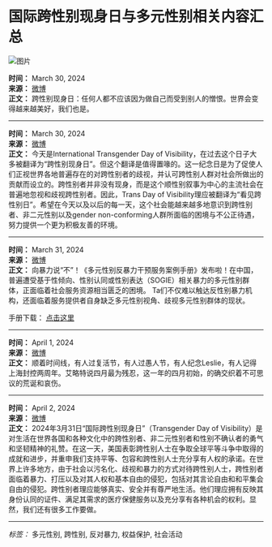 # 国际跨性别现身日与多元性别相关内容汇总

![图片](https://cdn1.cdn-telegram.org/file/LEpuaxfOiVcxa63pfW7F9HuowCz0HZpPP-EJoE5dTJxT1c54gKgTtnaXjs4ZyNioHC57grzYEa-arp2FIUUrhqss3p79rxIt9dDnAGtlBlSnvE32j3wGFEt_JfsdhAZIJ0J2B8bdD2sX2bsAiINupoIN0rpfcoc8r70rfQrIMXBe988DTLclG8HitXwRVB0L551X1LRHoBrq2FF7mxORatCRSaDIf-95_ewjb3Ei0-gDk_IzrBUzaqJ7UjPOYSqEGxO3CDJuv65Q2FLPs0J_37wTzod-usIYkC1J2pgVFUYfcOFoLWOhwa_KE2u0YhRUvBIGLw0cCEo3p0Fwp8M7gA.jpg)

**时间：** March 30, 2024  
**来源：** [微博](https://m.weibo.cn/status/O7Rn2nbHU)  
**正文：** 
跨性别现身日：任何人都不应该因为做自己而受到别人的憎恨。世界会变得越来越美好，我们也是。 

---

**时间：** March 30, 2024  
**来源：** [微博](https://m.weibo.cn/status/O7obXn4p5)  
**正文：** 
今天是International Transgender Day of Visibility，在过去这个日子大多被翻译为“跨性别现身日”。但这个翻译是值得置喙的。这一纪念日是为了促使人们正视世界各地普遍存在的对跨性别者的歧视，并认可跨性别人群对社会所做出的贡献而设立的。跨性别者并非没有现身，而是这个顺性别叙事为中心的主流社会在普遍地忽视和歧视跨性别者。因此，Trans Day of Visibility理应被翻译为“看见跨性别日”。希望在今天以及以后的每一天，这个社会能越来越多地意识到跨性别者、非二元性别以及gender non-conforming人群所面临的困境与不公正待遇，努力提供一个更为积极友善的环境。

---

**时间：** March 31, 2024  
**来源：** [微博](https://m.weibo.cn/status/O7SBHwsrf)  
**正文：** 
向暴力说“不”！《多元性别反暴力干预服务案例手册》发布啦！在中国，普遍遭受基于性倾向、性别认同或性别表达（SOGIE）相关暴力的多元性别群体，正面临着社会服务资源相当匮乏的困境。 Ta们不仅难以触达反性别暴力机构，还面临着服务提供者自身缺乏多元性别视角、歧视多元性别群体的现状。 

手册下载： [点击这里](https://pan.baidu.com/s/1Ai1tOmvu-Z90S10u3q3xtw?pwd=z25z)

---

**时间：** April 1, 2024  
**来源：** [微博](https://m.weibo.cn/status/O7C2Ugr3D)  
**正文：** 
顺着时间线，有人过复活节，有人过愚人节，有人纪念Leslie，有人记得上海封控两周年。艾略特说四月最为残忍，这一年的四月初始，的确交织着不可思议的荒诞和哀伤。

---

**时间：** April 2, 2024  
**来源：** [微博](https://m.weibo.cn/status/O7Rn2nbHU)  
**正文：** 
2024年3月31日“国际跨性别现身日”（Transgender Day of Visibility）是对生活在世界各国和各种文化中的跨性别者、非二元性别者和性别不确认者的勇气和坚韧精神的礼赞。在这一天，美国表彰跨性别人士在争取全球平等斗争中取得的成就和进步，并重申我们支持平等、包容和跨性别人士充分享有人权的承诺。在世界上许多地方，由于社会以污名化、歧视和暴力的方式对待跨性别人士，跨性别者面临着暴力、打压以及对其人权和基本自由的侵犯，包括对其言论自由和和平集会自由的侵犯。跨性别者理应能够真实、安全并有尊严地生活。他们理应拥有反映其身份认同的证件、满足其需求的医疗保健服务以及充分享有各种机会的权利。显然，我们还有很多工作要做。

---

*标签：* 多元性别, 跨性别, 反对暴力, 权益保护, 社会活动